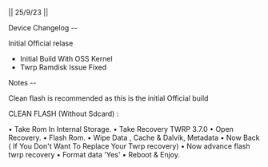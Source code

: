 || 25/9/23 ||

Device Changelog --

Initial Official relase
- Initial Build With OSS Kernel
- Twrp Ramdisk Issue Fixed

Notes --

Clean flash is recommended as this is the initial Official build

CLEAN FLASH (Without Sdcard) :

• Take Rom In Internal Storage.
• Take Recovery TWRP 3.7.0
• Open Recovery.
• Flash Rom.
• Wipe Data , Cache & Dalvik, Metadata
• Now Back ( If You Don't Want To Replace Your Twrp recovery)
• Now advance flash twrp recovery 
• Format data 'Yes'
• Reboot & Enjoy.
